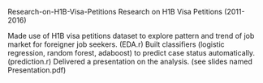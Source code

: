  Research-on-H1B-Visa-Petitions
Research on H1B Visa Petitions (2011- 2016)

Made use of H1B visa petitions dataset to explore pattern and trend of job market for foreigner job seekers. (EDA.r)
Built classifiers (logistic regression, random forest, adaboost) to predict case status automatically. (prediction.r)
Delivered a presentation on the analysis. (see slides named Presentation.pdf)
